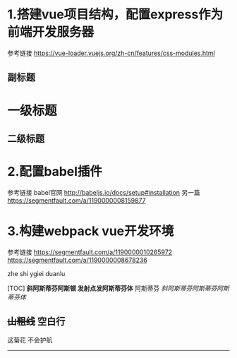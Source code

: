 1.搭建vue项目结构，配置express作为前端开发服务器
==============================
参考链接 https://vue-loader.vuejs.org/zh-cn/features/css-modules.html

副标题
------
# 一级标题
## 二级标题






2.配置babel插件
===========
参考链接
babel官网 http://babeljs.io/docs/setup#installation
另一篇 https://segmentfault.com/a/1190000008159877

# 3.构建webpack vue开发环境

参考链接
https://segmentfault.com/a/1190000010265972
https://segmentfault.com/a/1190000008678236


zhe shi ygiei duanlu

[TOC]
__斜阿斯蒂芬阿斯顿
发射点发阿斯蒂芬体__   阿斯蒂芬 *斜阿斯蒂芬阿斯蒂芬阿斯蒂芬体*

~~山粗线~~
空白行
---
这菊花
不会护航
***